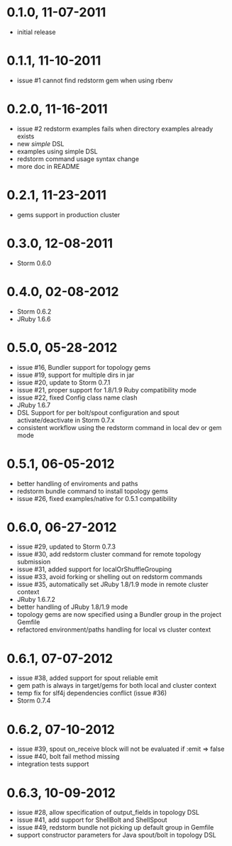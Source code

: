# 0.1.0, 11-07-2011
- initial release

# 0.1.1, 11-10-2011
- issue #1 cannot find redstorm gem when using rbenv

# 0.2.0, 11-16-2011
- issue #2 redstorm examples fails when directory examples already exists
- new *simple* DSL
- examples using simple DSL
- redstorm command usage syntax change
- more doc in README

# 0.2.1, 11-23-2011
- gems support in production cluster

# 0.3.0, 12-08-2011
- Storm 0.6.0

# 0.4.0, 02-08-2012
- Storm 0.6.2
- JRuby 1.6.6

# 0.5.0, 05-28-2012
- issue #16, Bundler support for topology gems
- issue #19, support for multiple dirs in jar
- issue #20, update to Storm 0.7.1
- issue #21, proper support for 1.8/1.9 Ruby compatibility mode
- issue #22, fixed Config class name clash
- JRuby 1.6.7
- DSL Support for per bolt/spout configuration and spout activate/deactivate in Storm 0.7.x
- consistent workflow using the redstorm command in local dev or gem mode

# 0.5.1, 06-05-2012
- better handling of enviroments and paths
- redstorm bundle command to install topology gems
- issue #26, fixed examples/native for 0.5.1 compatibility

# 0.6.0, 06-27-2012
- issue #29, updated to Storm 0.7.3
- issue #30, add redstorm cluster command for remote topology submission
- issue #31, added support for localOrShuffleGrouping
- issue #33, avoid forking or shelling out on redstorm commands
- issue #35, automatically set JRuby 1.8/1.9 mode in remote cluster context
- JRuby 1.6.7.2
- better handling of JRuby 1.8/1.9 mode
- topology gems are now specified using a Bundler group in the project Gemfile
- refactored environment/paths handling for local vs cluster context

# 0.6.1, 07-07-2012
- issue #38, added support for spout reliable emit
- gem path is always in target/gems for both local and cluster context
- temp fix for slf4j dependencies conflict (issue #36)
- Storm 0.7.4

# 0.6.2, 07-10-2012
- issue #39, spout on_receive block will not be evaluated if :emit => false
- issue #40, bolt fail method missing
- integration tests support

# 0.6.3, 10-09-2012
- issue #28, allow specification of output_fields in topology DSL
- issue #41, add support for ShellBolt and ShellSpout
- issue #49, redstorm bundle not picking up default group in Gemfile
- support constructor parameters for Java spout/bolt in topology DSL